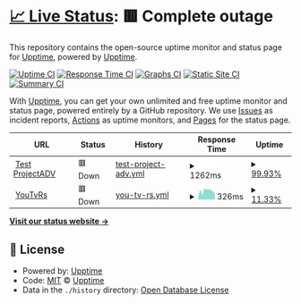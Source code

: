 # [📈 Live Status](https://demo.upptime.js.org): <!--live status--> **🟥 Complete outage**

This repository contains the open-source uptime monitor and status page for [Upptime](https://upptime.js.org), powered by [Upptime](https://github.com/upptime/upptime).

[![Uptime CI](https://github.com/upptime/upptime/workflows/Uptime%20CI/badge.svg)](https://github.com/upptime/upptime/actions?query=workflow%3A%22Uptime+CI%22)
[![Response Time CI](https://github.com/upptime/upptime/workflows/Response%20Time%20CI/badge.svg)](https://github.com/upptime/upptime/actions?query=workflow%3A%22Response+Time+CI%22)
[![Graphs CI](https://github.com/upptime/upptime/workflows/Graphs%20CI/badge.svg)](https://github.com/upptime/upptime/actions?query=workflow%3A%22Graphs+CI%22)
[![Static Site CI](https://github.com/upptime/upptime/workflows/Static%20Site%20CI/badge.svg)](https://github.com/upptime/upptime/actions?query=workflow%3A%22Static+Site+CI%22)
[![Summary CI](https://github.com/upptime/upptime/workflows/Summary%20CI/badge.svg)](https://github.com/upptime/upptime/actions?query=workflow%3A%22Summary+CI%22)

With [Upptime](https://upptime.js.org), you can get your own unlimited and free uptime monitor and status page, powered entirely by a GitHub repository. We use [Issues](https://github.com/upptime/upptime/issues) as incident reports, [Actions](https://github.com/upptime/upptime/actions) as uptime monitors, and [Pages](https://demo.upptime.js.org) for the status page.

<!--start: status pages-->
<!-- This summary is generated by Upptime (https://github.com/upptime/upptime) -->
<!-- Do not edit this manually, your changes will be overwritten -->
<!-- prettier-ignore -->
| URL | Status | History | Response Time | Uptime |
| --- | ------ | ------- | ------------- | ------ |
| <img alt="" src="https://icons.duckduckgo.com/ip3/test.adspro.it.ico" height="13"> [Test ProjectADV](https://test.adspro.it) | 🟥 Down | [test-project-adv.yml](https://github.com/PrjAdv/UpTime/commits/HEAD/history/test-project-adv.yml) | <details><summary><img alt="Response time graph" src="./graphs/test-project-adv/response-time-week.png" height="20"> 1262ms</summary><br><a href="https://upptime.github.io/upptime/history/test-project-adv"><img alt="Response time 1262" src="https://img.shields.io/endpoint?url=https%3A%2F%2Fraw.githubusercontent.com%2FPrjAdv%2FUpTime%2FHEAD%2Fapi%2Ftest-project-adv%2Fresponse-time.json"></a><br><a href="https://upptime.github.io/upptime/history/test-project-adv"><img alt="24-hour response time 1262" src="https://img.shields.io/endpoint?url=https%3A%2F%2Fraw.githubusercontent.com%2FPrjAdv%2FUpTime%2FHEAD%2Fapi%2Ftest-project-adv%2Fresponse-time-day.json"></a><br><a href="https://upptime.github.io/upptime/history/test-project-adv"><img alt="7-day response time 1262" src="https://img.shields.io/endpoint?url=https%3A%2F%2Fraw.githubusercontent.com%2FPrjAdv%2FUpTime%2FHEAD%2Fapi%2Ftest-project-adv%2Fresponse-time-week.json"></a><br><a href="https://upptime.github.io/upptime/history/test-project-adv"><img alt="30-day response time 1262" src="https://img.shields.io/endpoint?url=https%3A%2F%2Fraw.githubusercontent.com%2FPrjAdv%2FUpTime%2FHEAD%2Fapi%2Ftest-project-adv%2Fresponse-time-month.json"></a><br><a href="https://upptime.github.io/upptime/history/test-project-adv"><img alt="1-year response time 1262" src="https://img.shields.io/endpoint?url=https%3A%2F%2Fraw.githubusercontent.com%2FPrjAdv%2FUpTime%2FHEAD%2Fapi%2Ftest-project-adv%2Fresponse-time-year.json"></a></details> | <details><summary><a href="https://upptime.github.io/upptime/history/test-project-adv">99.93%</a></summary><a href="https://upptime.github.io/upptime/history/test-project-adv"><img alt="All-time uptime 99.93%" src="https://img.shields.io/endpoint?url=https%3A%2F%2Fraw.githubusercontent.com%2FPrjAdv%2FUpTime%2FHEAD%2Fapi%2Ftest-project-adv%2Fuptime.json"></a><br><a href="https://upptime.github.io/upptime/history/test-project-adv"><img alt="24-hour uptime 99.93%" src="https://img.shields.io/endpoint?url=https%3A%2F%2Fraw.githubusercontent.com%2FPrjAdv%2FUpTime%2FHEAD%2Fapi%2Ftest-project-adv%2Fuptime-day.json"></a><br><a href="https://upptime.github.io/upptime/history/test-project-adv"><img alt="7-day uptime 99.93%" src="https://img.shields.io/endpoint?url=https%3A%2F%2Fraw.githubusercontent.com%2FPrjAdv%2FUpTime%2FHEAD%2Fapi%2Ftest-project-adv%2Fuptime-week.json"></a><br><a href="https://upptime.github.io/upptime/history/test-project-adv"><img alt="30-day uptime 99.93%" src="https://img.shields.io/endpoint?url=https%3A%2F%2Fraw.githubusercontent.com%2FPrjAdv%2FUpTime%2FHEAD%2Fapi%2Ftest-project-adv%2Fuptime-month.json"></a><br><a href="https://upptime.github.io/upptime/history/test-project-adv"><img alt="1-year uptime 99.93%" src="https://img.shields.io/endpoint?url=https%3A%2F%2Fraw.githubusercontent.com%2FPrjAdv%2FUpTime%2FHEAD%2Fapi%2Ftest-project-adv%2Fuptime-year.json"></a></details>
| <img alt="" src="https://icons.duckduckgo.com/ip3/youtvrs.it.ico" height="13"> [YouTvRs](https://youtvrs.it) | 🟥 Down | [you-tv-rs.yml](https://github.com/PrjAdv/UpTime/commits/HEAD/history/you-tv-rs.yml) | <details><summary><img alt="Response time graph" src="./graphs/you-tv-rs/response-time-week.png" height="20"> 326ms</summary><br><a href="https://upptime.github.io/upptime/history/you-tv-rs"><img alt="Response time 326" src="https://img.shields.io/endpoint?url=https%3A%2F%2Fraw.githubusercontent.com%2FPrjAdv%2FUpTime%2FHEAD%2Fapi%2Fyou-tv-rs%2Fresponse-time.json"></a><br><a href="https://upptime.github.io/upptime/history/you-tv-rs"><img alt="24-hour response time 326" src="https://img.shields.io/endpoint?url=https%3A%2F%2Fraw.githubusercontent.com%2FPrjAdv%2FUpTime%2FHEAD%2Fapi%2Fyou-tv-rs%2Fresponse-time-day.json"></a><br><a href="https://upptime.github.io/upptime/history/you-tv-rs"><img alt="7-day response time 326" src="https://img.shields.io/endpoint?url=https%3A%2F%2Fraw.githubusercontent.com%2FPrjAdv%2FUpTime%2FHEAD%2Fapi%2Fyou-tv-rs%2Fresponse-time-week.json"></a><br><a href="https://upptime.github.io/upptime/history/you-tv-rs"><img alt="30-day response time 326" src="https://img.shields.io/endpoint?url=https%3A%2F%2Fraw.githubusercontent.com%2FPrjAdv%2FUpTime%2FHEAD%2Fapi%2Fyou-tv-rs%2Fresponse-time-month.json"></a><br><a href="https://upptime.github.io/upptime/history/you-tv-rs"><img alt="1-year response time 326" src="https://img.shields.io/endpoint?url=https%3A%2F%2Fraw.githubusercontent.com%2FPrjAdv%2FUpTime%2FHEAD%2Fapi%2Fyou-tv-rs%2Fresponse-time-year.json"></a></details> | <details><summary><a href="https://upptime.github.io/upptime/history/you-tv-rs">11.33%</a></summary><a href="https://upptime.github.io/upptime/history/you-tv-rs"><img alt="All-time uptime 11.33%" src="https://img.shields.io/endpoint?url=https%3A%2F%2Fraw.githubusercontent.com%2FPrjAdv%2FUpTime%2FHEAD%2Fapi%2Fyou-tv-rs%2Fuptime.json"></a><br><a href="https://upptime.github.io/upptime/history/you-tv-rs"><img alt="24-hour uptime 11.33%" src="https://img.shields.io/endpoint?url=https%3A%2F%2Fraw.githubusercontent.com%2FPrjAdv%2FUpTime%2FHEAD%2Fapi%2Fyou-tv-rs%2Fuptime-day.json"></a><br><a href="https://upptime.github.io/upptime/history/you-tv-rs"><img alt="7-day uptime 11.33%" src="https://img.shields.io/endpoint?url=https%3A%2F%2Fraw.githubusercontent.com%2FPrjAdv%2FUpTime%2FHEAD%2Fapi%2Fyou-tv-rs%2Fuptime-week.json"></a><br><a href="https://upptime.github.io/upptime/history/you-tv-rs"><img alt="30-day uptime 11.33%" src="https://img.shields.io/endpoint?url=https%3A%2F%2Fraw.githubusercontent.com%2FPrjAdv%2FUpTime%2FHEAD%2Fapi%2Fyou-tv-rs%2Fuptime-month.json"></a><br><a href="https://upptime.github.io/upptime/history/you-tv-rs"><img alt="1-year uptime 11.33%" src="https://img.shields.io/endpoint?url=https%3A%2F%2Fraw.githubusercontent.com%2FPrjAdv%2FUpTime%2FHEAD%2Fapi%2Fyou-tv-rs%2Fuptime-year.json"></a></details>

<!--end: status pages-->

[**Visit our status website →**](https://demo.upptime.js.org)

## 📄 License

- Powered by: [Upptime](https://github.com/upptime/upptime)
- Code: [MIT](./LICENSE) © [Upptime](https://upptime.js.org)
- Data in the `./history` directory: [Open Database License](https://opendatacommons.org/licenses/odbl/1-0/)

